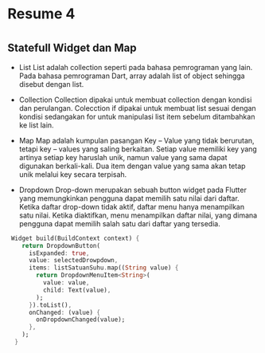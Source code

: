 <h1>Resume 4<h1>

## Statefull Widget dan Map

- List
List adalah collection seperti pada bahasa pemrograman yang lain. Pada bahasa pemrograman Dart, array adalah list of object sehingga disebut dengan list.

- Collection
Collection dipakai untuk membuat collection dengan kondisi dan perulangan. Colecction if dipakai untuk membuat list sesuai dengan kondisi sedangakan for untuk manipulasi list item sebelum ditambahkan ke list lain. 

- Map
Map adalah kumpulan pasangan Key – Value yang tidak berurutan, tetapi key – values yang saling berkaitan. Setiap value memiliki key yang artinya setiap key haruslah unik, namun value yang sama dapat digunakan berkali-kali. Dua item dengan value yang sama akan tetap unik melalui key secara terpisah.

- Dropdown
Drop-down merupakan sebuah button widget pada Flutter yang memungkinkan pengguna dapat memilih satu nilai dari daftar. Ketika daftar drop-down tidak aktif, daftar menu hanya menampilkan satu nilai. Ketika diaktifkan, menu menampilkan daftar nilai, yang dimana pengguna dapat memilih salah satu dari daftar yang tersedia.

```dart
 Widget build(BuildContext context) {
    return DropdownButton(
      isExpanded: true,
      value: selectedDrowpdown,
      items: listSatuanSuhu.map((String value) {
        return DropdownMenuItem<String>(
          value: value,
          child: Text(value),
        );
      }).toList(),
      onChanged: (value) {
        onDropdownChanged(value);
      },
    );
  }